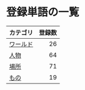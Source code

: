 # 登録単語の一覧

|カテゴリ|登録数|
|---|--:|
|[ワールド](./dict/world.md)|26|
|[人物](./dict/person.md)|64|
|[場所](./dict/place.md)|71|
|[もの](./dict/item.md)|19|